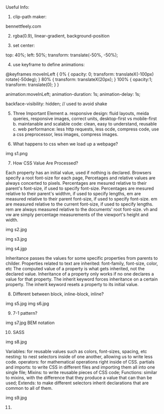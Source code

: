 Useful Info:

1. clip-path maker:

bennettfeely.com

2. rgba(0.9), linear-gradient, background-position

3. set center:

 top: 40%;
 left: 50%;
 transform: translate(-50%, -50%);
 
4. use keyframe to define animations:

@keyframes moveInLeft {
    0% {
        opacity: 0;
        transform: translateX(-100px) rotate(-50deg);
    }
    80% {
        transform: translateX(20px);
    }
    100% {
        opacity:1;
        transform: translate(0);
    }
}

animation:moveInLeft;
animation-duration: 1s;
animation-delay: 1s;

backface-visibility: hidden; // used to avoid shake

5. Three Important Element
    a. responsive design: fluid layouts, meida queries, responsive images, correct units, desktop-first vs mobile-first
    b. maintanable and scalable code: clean, easy to understand, reusable
    c. web performance: less http requests, less ocde, compress code, use a css preprocessor, less images, compress images.
    
6. What happens to css when we load up a webpage?

img s1.png

7. How CSS Value Are Processed?

Each property has an initial value, used if nothing is declared.
Browsers specify a root font-size for each page,
Percetages and relative values are always concerted to pixels.
Percentages are mesured relative to their parent's font-size, if used to specify font-size.
Percentages are mesured relative to their parent's widthm, if used to specify lengths,
em are measured relative to their parent font-size, if used to specify font-size.
em are measured relative to the current font-size, if used to specify lengths.
rem are always measured relative to the documents' root font-size.
vh and vw are simply percentage measurements of the viewport's height and width.



img s2.jpg

img s3.jpg
      
img s4.jgp

Inheritance passes the values for some specific properties from parents to childer.
Properties related to text are inherited: font-family, font-size, color, etc
The computed value of a property is what gets inherited, not the declared value.
Inheritance of a property only works if no one declares a value for that property.
The inherit keyword forces inheritance on a certain property. 
The inherit keyword resets a property to its initial value.


8. Different between block, inline-block, inline?

img s5.jpg
img s6.jpg

9. 7-1 pattern?

img s7.jpg   BEM notation

10. SASS

img s8.jpg

Variables: for reusable values such as colors, font-sizes, spacing, etc
nesting: to nest selectors inside of one another, allowing us to write less code.
operators: for mathematical operations right inside of CSS.
partials and imports: to write CSS in different files and importing them all into one single file;
Mixins: to write reusable pieces of CSS code;
Functions: similar to mixins, with the difference that they produce a value that can than be used;
Extends: to make different selectors inherit declarations that are common to all of them.

img s9.jpg

11. 